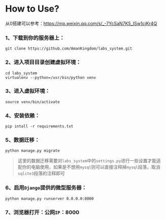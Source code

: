 # How to Use?

从0搭建可以参考：https://mp.weixin.qq.com/s/_-7YcSaN7K5_ISw1cjKr4Q

### 1、下载到你的服务器上：

  ```
  git clone https://github.com/AmanKingdom/labs_system.git
  ```

### 2、进入项目目录创建虚拟环境：

  ```
  cd labs_system
  virtualenv --python=/usr/bin/python venv
  ```

### 3、进入虚拟环境：

  ```
  source venv/bin/activate
  ```

### 4、安装依赖：
  
  ```
  pip intall -r requirements.txt
  ```

### 5、数据迁移：

  ```
  python manage.py migrate
  ```
> 这里的数据迁移需要对`labs_system`中的`settings.py`进行一些设置才能适配你的电脑使用，如果是不想用`mysql`则可以直接注释掉`mysql`段落，取消`sqlite3`段落的注释即可

### 6、启用`Django`提供的微型服务器：

  ```
  python manage.py runserver 0.0.0.0:8000
  ```
### 7、浏览器打开：公网`IP`：8000

